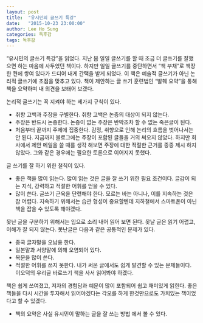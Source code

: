 ```yaml
---
layout: post
title:  "유시민의 글쓰기 특강"
date:   "2015-10-23 23:00:00"
author: Lee Ho Sung
categories: 독후감
tags: 독후감
---
```

“유시민의 글쓰기 특강”을 읽었다. 지난 봄 일일 글쓰기를 할 때 조금 더 글쓰기를 잘했으면 하는 마음에 사두었던 책이다. 하지만 일일 글쓰기를 중단하면서 “책 부채”로 책장 한 켠에 쌓여 있다가 드디어 내게 간택을 받게 되었다. 이 책은 예술적 글쓰기가 아닌 논리적 글쓰기에 초점을 맞추고 있다. 책이 제안하는 글 쓰기 훈련법인 “발췌 요약”을 통해 책을 요약하며 내 의견을 보태어 보겠다.

논리적 글쓰기는 꼭 지켜야 하는 세가지 규칙이 있다. 
* 취향 고백과 주장을 구별한다. 취향 고백은 논증의 대상이 되지 않는다. 
* 주장은 반드시 논증한다. 논증이 없는 주장은 반박조차 할 수 없는 죽은글이 된다.
* 처음부터 끝까지 주제에 집중한다. 감정, 취향으로 인해 논리의 흐름을 벗어나서는 안 된다.
지금까지 블로그에는 주장이 포함된 글들을 거의 써오지 않았다. 하지만 회사에서 제안 메일을 쓸 때를 생각 해보면 주장에 대한 적절한 근거를 종종 제시 하지 않았다. 그와 같은 경우에는 필요한 토론으로 이어지지 못했다.

글 쓰기를 잘 하기 위한 철칙이 있다. 
* 좋은 책을 많이 읽는다. 많이 읽는 것은 글을 잘 쓰기 위한 필요 조건이다. 글감이 되는 지식, 강력하고 적절한 어휘를 얻을 수 있다.
* 많이 쓴다. 글쓰기 근육을 단련해야 한다. 
모르는 바는 아니나, 이를 지속하는 것은 참 어렵다. 지속하기 위해서는 습관 형성이 중요할텐데 지하철에서 스마트폰이 아닌 책을 잡을 수 있도록 해야겠다. 

못난 글을 구분하기 위해서는 입으로 소리 내어 읽어 보면 된다. 못날 글은 읽기 어렵고, 이해가 잘 되지 않는다. 못난글은 다음과 같은 공통적인 문제가 있다.
* 중국 글자말을 오남용 한다.
* 일본말과 서양말에 의해 오염되어 있다. 
* 복문을 많이 쓴다.
* 적절한 어휘를 쓰지 못한다.
내가 써온 글에서도 쉽게 발견할 수 있는 문제들이다. 이오덕의 우리글 바로쓰기 책을 사서 읽어봐야 하겠다.

책은 쉽게 쓰여졌고, 저자의 경험담과 예문이 많이 포함되어 쉽고 재미있게 읽힌다. 좋은 책들을 다시 시간을 투자해서 읽어야겠다는 각오를 하게 한것만으로도 가치있는 책이었다고 할 수 있겠다.

- 책의 요약은 사실 유시민이 말하는 글을 잘 쓰는 방법 에서 볼 수 있다.
